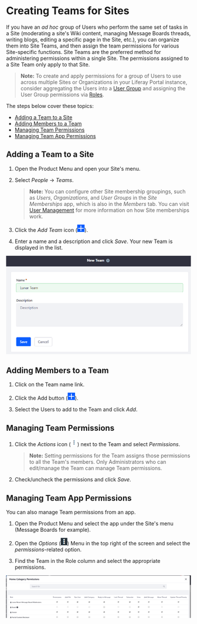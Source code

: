 # Creating Teams for Sites

If you have an *ad hoc* group of Users who perform the same set of tasks in a Site (moderating a site's Wiki content, managing Message Boards threads, writing blogs, editing a specific page in the Site, etc.), you can organize them into Site Teams, and then assign the team permissions for various Site-specific functions. Site Teams are the preferred method for administering permissions within a single Site. The permissions assigned to a Site Team only apply to that Site.

> **Note:** To create and apply permissions for a group of Users to use across multiple Sites or Organizations in your Liferay Portal instance, consider aggregating the Users into a [User Group](TODO) and assigning the User Group permissions via [Roles](TODO).

The steps below cover these topics:

* [Adding a Team to a Site](#adding-a-team-to-a-site)
* [Adding Members to a Team](#adding-members-to-a-team)
* [Managing Team Permissions](#managing-team-permissions)
* [Managing Team App Permissions](#managing-team-app-permissions)

## Adding a Team to a Site

1. Open the Product Menu and open your Site's menu.

1. Select *People* &rarr; *Teams*. <!-- A screenshot here is more useful to help someone know where in the nav they should be at a glance. -->

    > **Note:** You can configure other Site membership groupings, such as *Users*, *Organizations*, and *User Groups* in the *Site Memberships* app, which is also in the *Members* tab. You can visit [User Management](TODO) for more information on how Site memberships work.

1. Click the *Add Team* icon (![Add Team](../../images/icon-add.png)).

1. Enter a name and a description and click *Save*. Your new Team is displayed in the list.

![Figure 1: Creating Teams within your Site can foster teamwork and collaboration, as Team permissions enable Team members to access the same resources and perform the same types of tasks.](./creating-teams-for-sites/images/01.png)

## Adding Members to a Team

1. Click on the Team name link.

1. Click the Add button (![Add Button](../../images/icon-add.png)).

1. Select the Users to add to the Team and click *Add*.

## Managing Team Permissions

1. Click the *Actions* icon (![Actions](../../images/icon-actions.png)) next to the Team and select *Permissions*.

    >**Note:** Setting permissions for the Team assigns those permissions to all the Team's members. Only Administrators who can edit/manage the Team can manage Team permissions.

1. Check/uncheck the permissions and click *Save*.

## Managing Team App Permissions

You can also manage Team permissions from an app.

1. Open the Product Menu and select the app under the Site's menu (Message Boards for example).

1. Open the *Options* (![Options](../../images/icon-options.png)) Menu in the top right of the screen and select the *permissions*-related option.

1. Find the Team in the Role column and select the appropriate permissions.

![Figure 2: The Lunar Resort Message Board Moderators Site Team has unlimited permissions on the Message Boards application.](./creating-teams-for-sites/images/02.png)

